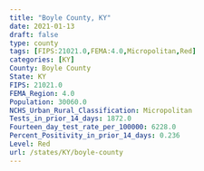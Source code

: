 ```yaml
---
title: "Boyle County, KY"
date: 2021-01-13
draft: false
type: county
tags: [FIPS:21021.0,FEMA:4.0,Micropolitan,Red]
categories: [KY]
County: Boyle County
State: KY
FIPS: 21021.0
FEMA_Region: 4.0
Population: 30060.0
NCHS_Urban_Rural_Classification: Micropolitan
Tests_in_prior_14_days: 1872.0
Fourteen_day_test_rate_per_100000: 6228.0
Percent_Positivity_in_prior_14_days: 0.236
Level: Red
url: /states/KY/boyle-county
---
```



